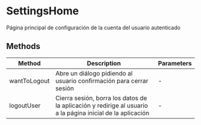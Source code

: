 # SettingsHome

Página principal de configuración de la cuenta del usuario autenticado

## Methods

<!-- @vuese:SettingsHome:methods:start -->
|Method|Description|Parameters|
|---|---|---|
|wantToLogout|Abre un diálogo pidiendo al usuario confirmación para cerrar sesión|-|
|logoutUser|Cierra sesión, borra los datos de la aplicación y redirige al usuario a la página inicial de la aplicación|-|

<!-- @vuese:SettingsHome:methods:end -->


